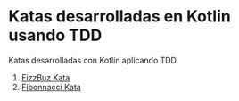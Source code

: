 # Katas desarrolladas en Kotlin usando TDD

Katas desarrolladas con Kotlin aplicando TDD

1. [FizzBuz Kata](https://github.com/josavicente/Kotlin-katas-TDD/blob/main//Kata-Instructions/fizzbuzz.md)
2. [Fibonnacci Kata](/Kotlin-katas-tdd/Kata-Instructions/fibonacci.md)